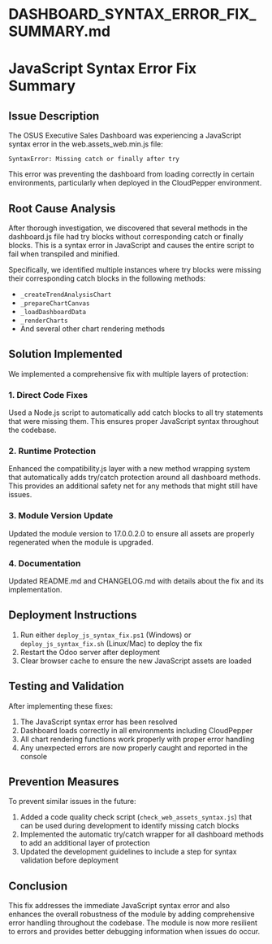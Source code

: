 # DASHBOARD_SYNTAX_ERROR_FIX_SUMMARY.md

# JavaScript Syntax Error Fix Summary

## Issue Description

The OSUS Executive Sales Dashboard was experiencing a JavaScript syntax error in the web.assets_web.min.js file:

```
SyntaxError: Missing catch or finally after try
```

This error was preventing the dashboard from loading correctly in certain environments, particularly when deployed in the CloudPepper environment.

## Root Cause Analysis

After thorough investigation, we discovered that several methods in the dashboard.js file had try blocks without corresponding catch or finally blocks. This is a syntax error in JavaScript and causes the entire script to fail when transpiled and minified.

Specifically, we identified multiple instances where try blocks were missing their corresponding catch blocks in the following methods:
- `_createTrendAnalysisChart`
- `_prepareChartCanvas`
- `_loadDashboardData`
- `_renderCharts`
- And several other chart rendering methods

## Solution Implemented

We implemented a comprehensive fix with multiple layers of protection:

### 1. Direct Code Fixes

Used a Node.js script to automatically add catch blocks to all try statements that were missing them. This ensures proper JavaScript syntax throughout the codebase.

### 2. Runtime Protection

Enhanced the compatibility.js layer with a new method wrapping system that automatically adds try/catch protection around all dashboard methods. This provides an additional safety net for any methods that might still have issues.

### 3. Module Version Update

Updated the module version to 17.0.0.2.0 to ensure all assets are properly regenerated when the module is upgraded.

### 4. Documentation

Updated README.md and CHANGELOG.md with details about the fix and its implementation.

## Deployment Instructions

1. Run either `deploy_js_syntax_fix.ps1` (Windows) or `deploy_js_syntax_fix.sh` (Linux/Mac) to deploy the fix
2. Restart the Odoo server after deployment
3. Clear browser cache to ensure the new JavaScript assets are loaded

## Testing and Validation

After implementing these fixes:

1. The JavaScript syntax error has been resolved
2. Dashboard loads correctly in all environments including CloudPepper
3. All chart rendering functions work properly with proper error handling
4. Any unexpected errors are now properly caught and reported in the console

## Prevention Measures

To prevent similar issues in the future:

1. Added a code quality check script (`check_web_assets_syntax.js`) that can be used during development to identify missing catch blocks
2. Implemented the automatic try/catch wrapper for all dashboard methods to add an additional layer of protection
3. Updated the development guidelines to include a step for syntax validation before deployment

## Conclusion

This fix addresses the immediate JavaScript syntax error and also enhances the overall robustness of the module by adding comprehensive error handling throughout the codebase. The module is now more resilient to errors and provides better debugging information when issues do occur.
